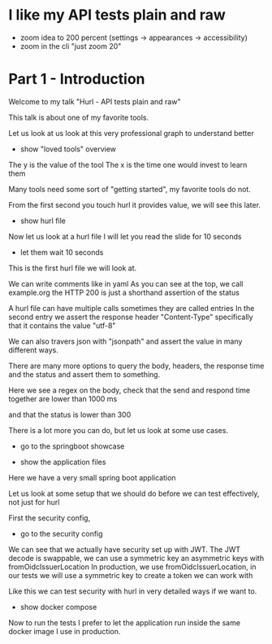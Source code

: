 # I like my API tests plain and raw

- zoom idea to 200 percent (settings -> appearances -> accessibility)
- zoom in the cli "just zoom 20"

# Part 1 - Introduction

Welcome to my talk "Hurl - API tests plain and raw"

This talk is about one of my favorite tools.

Let us look at us look at this very professional graph to understand better

- show "loved tools" overview

The y is the value of the tool
The x is the time one would invest to learn them

Many tools need some sort of "getting started", my favorite tools do not.

From the first second you touch hurl it provides value, we will see this later.

- show hurl file 

Now let us look at a hurl file
I will let you read the slide for 10 seconds

- let them wait 10 seconds

This is the first hurl file we will look at.

We can write comments like in yaml
As you can see at the top, we call example.org
the HTTP 200 is just a shorthand assertion of the status

A hurl file can have multiple calls sometimes they are called entries
In the second entry we assert the response header "Content-Type" specifically that it
contains the value "utf-8"

We can also travers json with "jsonpath" and assert the value in many different ways.

There are many more options to query the body, headers, the response time and the status and assert them to something.

Here we see a regex on the body, check that the send and respond time together are lower than 1000 ms

and that the status is lower than 300

There is a lot more you can do, but let us look at some use cases.

- go to the springboot showcase

- show the application files

Here we have a very small spring boot application

Let us look at some setup that we should do before we can test effectively, not just for hurl

First the security config,

- go to the security config

We can see that we actually have security set up with JWT.
The JWT decode is swappable,  we can use a symmetric key an asymmetric keys with fromOidcIssuerLocation
In production, we use fromOidcIssuerLocation, in our tests we will use a symmetric key to create a token we can work with

Like this we can test security with hurl in very detailed ways if we want to.

- show docker compose

Now to run the tests I prefer to let the application run inside the same docker image I use in production.